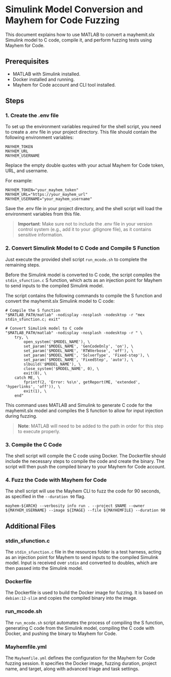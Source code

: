 # Simulink Model Conversion and Mayhem for Code Fuzzing

This document explains how to use MATLAB to convert a mayhemit.slx Simulink model to C code, compile it, and perform fuzzing tests using Mayhem for Code.

## Prerequisites

- MATLAB with Simulink installed.
- Docker installed and running.
- Mayhem for Code account and CLI tool installed.

## Steps

### 1. Create the .env file

To set up the environment variables required for the shell script, you need to create a .env file in your project directory. This file should contain the following environment variables:

```
MAYHEM_TOKEN
MAYHEM_URL
MAYHEM_USERNAME
```

Replace the empty double quotes with your actual Mayhem for Code token, URL, and username.

For example:

```
MAYHEM_TOKEN="your_mayhem_token"
MAYHEM_URL="https://your_mayhem_url"
MAYHEM_USERNAME="your_mayhem_username"
```

Save the .env file in your project directory, and the shell script will load the environment variables from this file.

> **Important**: Make sure not to include the .env file in your version control system (e.g., add it to your .gitignore file), as it contains sensitive information.

### 2. Convert Simulink Model to C Code and Compile S Function

Just execute the provided shell script `run_mcode.sh` to complete the remaining steps.

Before the Simulink model is converted to C code, the script compiles the `stdin_sfunction.c` S function, which acts as an injection point for Mayhem to send inputs to the compiled Simulink model.

The script contains the following commands to compile the S function and convert the mayhemit.slx Simulink model to C code:

```
# Compile the S function
"$MATLAB_PATH/matlab" -nodisplay -nosplash -nodesktop -r "mex stdin_sfunction.c; exit"

# Convert Simulink model to C code
"$MATLAB_PATH/matlab" -nodisplay -nosplash -nodesktop -r " \
    try, \
        open_system('$MODEL_NAME'), \
        set_param('$MODEL_NAME', 'GenCodeOnly', 'on'), \
        set_param('$MODEL_NAME', 'RTWVerbose', 'off'), \
        set_param('$MODEL_NAME', 'SolverType', 'Fixed-step'), \
        set_param('$MODEL_NAME', 'FixedStep', 'auto'), \
        slbuild('$MODEL_NAME'), \
        close_system('$MODEL_NAME', 0), \
        exit(0), \
    catch ME, \
        fprintf(2, 'Error: %s\n', getReport(ME, 'extended', 'hyperlinks', 'off')), \
        exit(1), \
    end"
```

This command uses MATLAB and Simulink to generate C code for the mayhemit.slx model and compiles the S function to allow for input injection during fuzzing.

> **Note**: MATLAB will need to be added to the path in order for this step to execute properly.

### 3. Compile the C Code

The shell script will compile the C code using Docker. The Dockerfile should include the necessary steps to compile the code and create the binary. The script will then push the compiled binary to your Mayhem for Code account.

### 4. Fuzz the Code with Mayhem for Code

The shell script will use the Mayhem CLI to fuzz the code for 90 seconds, as specified in the `--duration 90` flag.

```
mayhem-${ARCH} --verbosity info run . --project $NAME --owner ${MAYHEM_USERNAME} --image ${IMAGE} --file ${MAYHEMFILE} --duration 90
```

## Additional Files

### stdin_sfunction.c

The `stdin_sfunction.c` file in the resources folder is a test harness, acting as an injection point for Mayhem to send inputs to the compiled Simulink model. Input is received over `stdin` and converted to doubles, which are then passed into the Simulink model.

### Dockerfile

The Dockerfile is used to build the Docker image for fuzzing. It is based on `debian:12-slim` and copies the compiled binary into the image.

### run_mcode.sh

The `run_mcode.sh` script automates the process of compiling the S function, generating C code from the Simulink model, compiling the C code with Docker, and pushing the binary to Mayhem for Code.

### Mayhemfile.yml

The `Mayhemfile.yml` defines the configuration for the Mayhem for Code fuzzing session. It specifies the Docker image, fuzzing duration, project name, and target, along with advanced triage and task settings.

